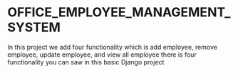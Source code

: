 # OFFICE_EMPLOYEE_MANAGEMENT_SYSTEM
In this project we add four functionality which is add employee, remove employee, update employee, and view all employee there is four functionality you can saw in this basic Django project 
